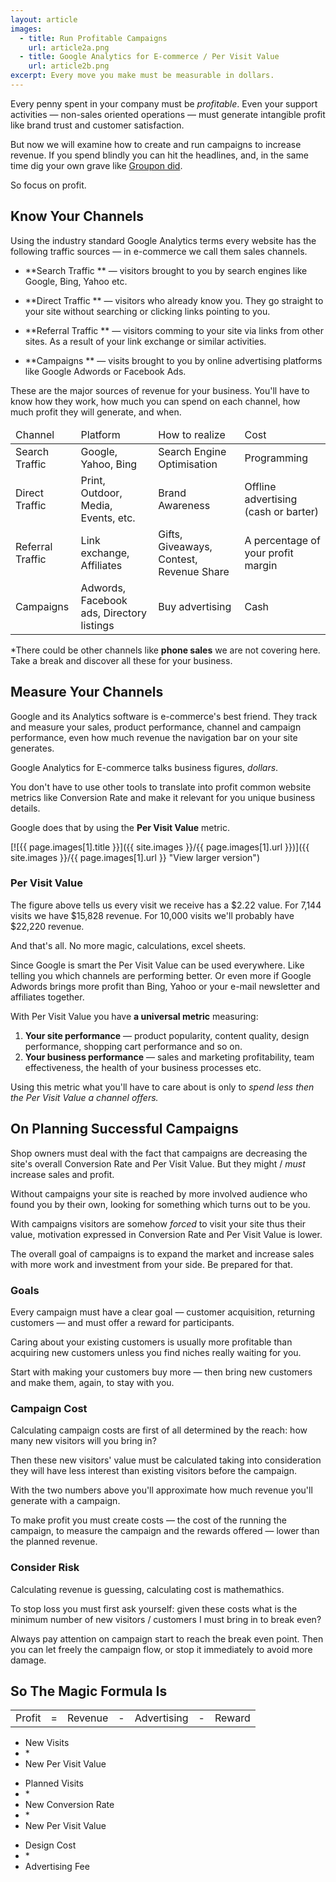 ```yaml
---
layout: article
images:
  - title: Run Profitable Campaigns
    url: article2a.png
  - title: Google Analytics for E-commerce / Per Visit Value
    url: article2b.png
excerpt: Every move you make must be measurable in dollars.
---
```


Every penny spent in your company must be *profitable*.
Even your support activities &mdash; non-sales oriented operations &mdash; 
must generate intangible profit like brand trust and customer satisfaction.

But now we will examine how to create and run campaigns to increase revenue.
If you spend blindly you can hit the headlines, and, in the same time
dig your own grave like [Groupon did](http://shortlogic.com/post/6142108636/groupon-ipo-pass-on-this-deal).

So focus on profit.

## Know Your Channels

Using the industry standard Google Analytics terms every website has the following
traffic sources &mdash; in e-commerce we call them sales channels.


* **Search Traffic ** &mdash; visitors brought to you by search engines like Google,
Bing, Yahoo etc.

* **Direct Traffic ** &mdash; visitors who already know you. They go straight to your
site without searching or clicking links pointing to you.

* **Referral Traffic ** &mdash; visitors comming to your site via links from other sites.
As a result of your link exchange or similar activities.

* **Campaigns ** &mdash; visits brought to you by online advertising platforms like
Google Adwords or Facebook Ads.

These are the major sources of revenue for your business.
You'll have to know how they work, how much you can spend on each channel,
how much profit they will generate, and when.

<table>
  <thead>
  <tr>
    <td class="highlight">Channel</td>
    <td class="highlight">Platform</td>
    <td class="highlight">How to realize</td>
    <td class="highlight">Cost</td>
  </tr>
  </thead>
  
  <tbody>
  <tr>
    <td class="highlight">Search Traffic</td>
    <td>Google, Yahoo, Bing</td>
    <td>Search Engine Optimisation</td>
    <td>Programming</td>
  </tr>
  
  <tr>
    <td class="highlight">Direct Traffic</td>
    <td>Print, Outdoor, Media, Events, etc.</td>
    <td>Brand Awareness</td>
    <td>Offline advertising (cash or barter)</td>
  </tr>
  
  <tr>
    <td class="highlight">Referral Traffic</td>
    <td>Link exchange, Affiliates</td>
    <td>Gifts, Giveaways, Contest, Revenue Share</td>
    <td>A percentage of your profit margin</td>
  </tr>
  
  <tr>
    <td class="highlight">Campaigns</td>
    <td>Adwords, Facebook ads, Directory listings</td>
    <td>Buy advertising</td>
    <td>Cash</td>
  </tr>
  </tbody>
</table>

*There could be other channels like __phone sales__ we are not covering 
here. Take a break and discover all these for your business.

## Measure Your Channels

Google and its Analytics software is e-commerce's best friend.
They track and measure your sales, product performance, channel and campaign
performance, even how much revenue the navigation bar on your site generates.

Google Analytics for E-commerce talks business figures, *dollars*. 

You don't
have to use other tools to translate into profit common website metrics 
like Conversion Rate and make it relevant for you unique business details.

Google does that by using the **Per Visit Value** metric.

[![{{ page.images[1].title }}]({{ site.images }}/{{ page.images[1].url }})]({{ site.images }}/{{ page.images[1].url }} "View larger version")

### Per Visit Value

The figure above tells us every visit we receive has a $2.22 value.
For 7,144 visits we have $15,828 revenue. For 10,000 visits we'll
probably have $22,220 revenue. 

And that's all. No more magic, calculations, excel sheets.

Since Google is smart the Per Visit Value can be used everywhere.
Like telling you which channels are performing better.
Or even more if Google Adwords brings more profit than Bing, Yahoo
or your e-mail newsletter and affiliates together.

With Per Visit Value you have **a universal metric** measuring:

1. **Your site performance** &mdash; product popularity, content quality, 
design performance, shopping cart performance and so on.
2. **Your business performance** &mdash; sales and marketing profitability, 
team effectiveness, the health of your business processes etc.

Using this metric what you'll have to care about is only to *spend less then
the Per Visit Value a channel offers.*

## On Planning Successful Campaigns

Shop owners must deal with the fact that campaigns are decreasing the site's
overall Conversion Rate and Per Visit Value. But they might / *must* 
increase sales and profit.
 
Without campaigns your site is reached by more involved audience who
found you by their own, looking for something which turns out to be you.

With campaigns visitors are somehow *forced* to visit your site thus
their value, motivation expressed in Conversion Rate and Per Visit Value is
lower.

The overall goal of campaigns is to expand the market and increase sales with
more work and investment from your side. Be prepared for that.

### Goals
 
Every campaign must have a clear goal &mdash; customer acquisition, 
returning customers &mdash; and must offer a reward for participants.

Caring about your existing customers is usually more profitable than
acquiring new customers unless you find niches really waiting for you.

Start with making your customers buy more &mdash; then bring new customers and make
them, again, to stay with you.

### Campaign Cost

Calculating campaign costs are first of all determined by the reach:
how many new visitors will you bring in?

Then these new visitors' value must be calculated taking into consideration
they will have less interest than existing visitors before the campaign.

With the two numbers above you'll approximate how much revenue you'll generate
with a campaign.

To make profit you must create costs &mdash; the cost of the running the campaign,
to measure the campaign and the rewards offered &mdash; lower than the
planned revenue.

### Consider Risk

Calculating revenue is guessing, calculating cost is mathemathics.

To stop loss you must first ask yourself: given these costs what is the
minimum number of new visitors / customers I must bring in to break even?

Always pay attention on campaign start to reach the break even point.
Then you can let freely the campaign flow, or stop it immediately to
avoid more damage.

## So The Magic Formula Is

<div id="infogr" class="article2 block">
  
  <table>
    <tr>
      <td>Profit</td>
      <td class="op">=</td>
      <td id="revenue" class="click0">Revenue</td>
      <td class="op">-</td>
      <td id="ad">Advertising</td>
      <td class="op">-</td>
      <td>Reward</td>
    </tr>
  </table>
  
  <div id="click0" class="hidden">    
    <ul>
      <li>New Visits</li>
      <li class="op">*</li>
      <li>New Per Visit Value</li>
    </ul>
  </div> 
  
  <div id="click1" class="hidden">    
    <ul>
      <li>Planned Visits</li>
      <li class="op">*</li>
      <li>New Conversion Rate</li>
      <li class="op">*</li>
      <li>New Per Visit Value</li>
    </ul>
  </div> 
  
  <div id="ad2" class="hidden">
    <ul>
      <li>Design Cost</li>
      <li class="op">*</li>
      <li>Advertising Fee</li>
    </ul>
  </div>
</div>

